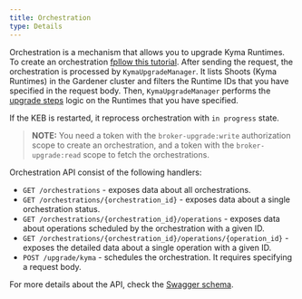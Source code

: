 ```yaml
---
title: Orchestration
type: Details
---
```


Orchestration is a mechanism that allows you to upgrade Kyma Runtimes. To create an orchestration [fpllow this tutorial](#tutorials-upgrade-kyma-runtime-using-keb). After sending the request, the orchestration is processed by `KymaUpgradeManager`. It lists Shoots (Kyma Runtimes) in the Gardener cluster and filters the Runtime IDs that you have specified in the request body. Then, `KymaUpgradeManager` performs the [upgrade steps](#details-runtime-operations) logic on the Runtimes that you have specified.

If the KEB is restarted, it reprocess orchestration with `in progress` state. 

>**NOTE:** You need a token with the `broker-upgrade:write` authorization scope to create an orchestration, and a token with the `broker-upgrade:read` scope to fetch the orchestrations.

Orchestration API consist of the following handlers:

- `GET /orchestrations` - exposes data about all orchestrations.
- `GET /orchestrations/{orchestration_id}` - exposes data about a single orchestration status.
- `GET /orchestrations/{orchestration_id}/operations` - exposes data about operations scheduled by the orchestration with a given ID.
- `GET /orchestrations/{orchestration_id}/operations/{operation_id}` - exposes the detailed data about a single operation with a given ID.
- `POST /upgrade/kyma` - schedules the orchestration. It requires specifying a request body.

For more details about the API, check the [Swagger schema](https://app.swaggerhub.com/apis/kempski/kyma-orchestration_api/0.4).
